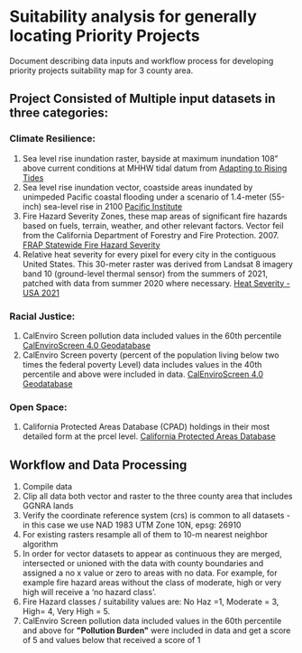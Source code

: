 # Suitability analysis for generally locating Priority Projects
Document describing data inputs and workflow process for developing priority projects suitability map for 3 county area. 

## Project Consisted of Multiple input datasets in three categories: 

### Climate Resilience:

1. Sea level rise inundation raster, bayside at maximum inundation 108" above current conditions at MHHW tidal datum from [Adapting to Rising Tides](https://explorer.adaptingtorisingtides.org/download)  
2. Sea level rise inundation vector, coastside areas inundated by unimpeded Pacific coastal flooding under a scenario of 1.4-meter (55-inch) sea-level rise in 2100 [Pacific Institute](https://www.pacinst.org/reports/sea_level_rise_data/Ca_coast_yr2100_flood.zip)  
3. Fire Hazard Severity Zones, these map areas of significant fire hazards based on fuels, terrain, weather, and other relevant factors. Vector feil from the California Department of Forestry and Fire Protection. 2007. [FRAP Statewide Fire Hazard Severity](https://osfm.fire.ca.gov/divisions/community-wildfire-preparedness-and-mitigation/wildland-hazards-building-codes/fire-hazard-severity-zones-maps/#panel-fe9aa269-fa8e-4501-8f75-cce08c29b227)  
4. Relative heat severity for every pixel for every city in the contiguous United States. This 30-meter raster was derived from Landsat 8 imagery band 10 (ground-level thermal sensor) from the summers of 2021, patched with data from summer 2020 where necessary. [Heat Severity - USA 2021](https://parksconservancy.maps.arcgis.com/home/item.html?id=cdd2ffd5a2fc414ca1a5e676f5fce3e3)  

### Racial Justice:

1. CalEnviro Screen pollution data included values in the 60th percentile [CalEnviroScreen 4.0 Geodatabase](https://oehha.ca.gov/media/downloads/calenviroscreen/document/calenviroscreen40gdbf2021gdb.zip)
2. CalEnviro Screen poverty (percent of the population living below two times the federal poverty Level) data includes values in the 40th percentile and above were included in data. [CalEnviroScreen 4.0 Geodatabase](https://oehha.ca.gov/media/downloads/calenviroscreen/document/calenviroscreen40gdbf2021gdb.zip)

### Open Space:

1. California Protected Areas Database (CPAD) holdings in their most detailed form at the prcel level. [California Protected Areas Database](hhttps://www.calands.org/cpad/)  

## Workflow and Data Processing  

1. Compile data
2. Clip all data both vector and raster to the three county area that includes GGNRA lands
3. Verify the coordinate reference system (crs) is common to all datasets - in this case we use NAD 1983 UTM Zone 10N, epsg: 26910
4. For existing rasters resample all of them to 10-m nearest neighbor algorithm
5. In order for vector datasets to appear as continuous they are merged, intersected or unioned with the data with county boundaries and assigned a no x value or zero to areas with no data. For example, for example fire hazard areas without the class of moderate, high or very high will receive a ‘no hazard class’. 
6. Fire Hazard classes / suitability values are: No Haz =1, Moderate = 3, High= 4, Very High = 5.
7. CalEnviro Screen pollution data included values in the 60th percentile and above for **"Pollution Burden"** were included in data and get a score of 5 and values below that received a score of 1

